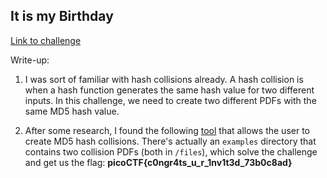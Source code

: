 ## It is my Birthday

[Link to challenge](https://play.picoctf.org/practice/challenge/109)

Write-up:

1. I was sort of familiar with hash collisions already. A hash collision is when 
a hash function generates the same hash value for two different inputs. In this 
challenge, we need to create two different PDFs with the same MD5 hash value.

2. After some research, I found the following [tool](https://github.com/corkami/collisions)
that allows the user to create MD5 hash collisions. There's actually an `examples`
directory that contains two collision PDFs (both in `/files`), which solve the 
challenge and get us the flag: **picoCTF{c0ngr4ts_u_r_1nv1t3d_73b0c8ad}**